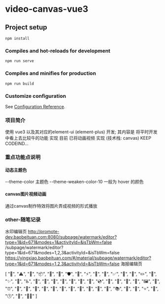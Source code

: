 # video-canvas-vue3

## Project setup
```
npm install
```

### Compiles and hot-reloads for development
```
npm run serve
```

### Compiles and minifies for production
```
npm run build
```

### Customize configuration
See [Configuration Reference](https://cli.vuejs.org/config/).


### 项目简介
使用 vue3 以及其对应的element-ui (element-plus) 开发;
其内容是 将平时开发中看上去比较牛的功能 实现
目前 已将动画视频 实现 (技术栈: canvas)
KEEP CODEIND...

### 重点功能点说明
#### 动态主题色
--theme-color 主题色
--theme-weaken-color-10 一般为 hover 的颜色

#### canvas图片视频动画
通过canvas制作特效将图片弄成视频的形式播放
### other-随笔记录
水印编辑页
http://promote-dev.baobeituan.com:8080/subpage/watermark/editor?type=1&id=671&modes=1&activityId=&isTbWm=false
/subpage/watermark/editor?type=1&id=671&modes=1,2,3&activityId=&isTbWm=false
https://yingxiao.baobeituan.com/#/material/subpage/watermark/editor?type=1&id=671&modes=1,2,3&activityId=&isTbWm=false
海报编辑页

[
  "🚀", "⚠️", "🍡", "📦", "📱", "💪", "🛡", "🧳", "⚡️", "🔌", "🥄", "✅",
  "🚫", "👷", "✏️", "📝", "✨", "🎉", "♿️", "🐛", "🎨", "🚨", "🤔", "🛴",
  "💃", "📖", "💿", "🎯", "👥", "🎁", "📄", "🖼", "🔗", "⏰", "🍇", "🍓",
  "🍉", "🍍", "🍎", "🍌", "🍐", "🍊", "🥭", "🍈", "🥥", "📚", "🧩", "🔨",
  "⭐", "🤣", "🕒", "👀", "🤷‍♂️"
]

